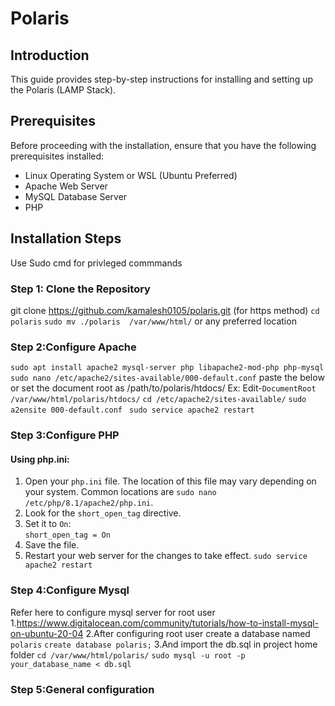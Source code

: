 # Polaris
## Introduction

This guide provides step-by-step instructions for installing and setting up the Polaris (LAMP Stack).
## Prerequisites

Before proceeding with the installation, ensure that you have the following prerequisites installed:

-   Linux Operating System or WSL (Ubuntu Preferred)
-   Apache Web Server
-   MySQL Database Server
-   PHP

## Installation Steps
Use Sudo cmd for privleged commmands
### Step 1: Clone the Repository
git clone https://github.com/kamalesh0105/polaris.git (for https method)
`cd polaris`
`sudo mv ./polaris  /var/www/html/`   or any preferred location
### Step 2:Configure Apache
`sudo apt install apache2 mysql-server php libapache2-mod-php php-mysql`
`sudo nano /etc/apache2/sites-available/000-default.conf`
paste the below or set the document root as /path/to/polaris/htdocs/
Ex:
Edit-`DocumentRoot /var/www/html/polaris/htdocs/`
`cd /etc/apache2/sites-available/`
`sudo a2ensite 000-default.conf `
`sudo service apache2 restart`

### Step 3:Configure PHP
#### Using php.ini:

1.  Open your `php.ini` file. The location of this file may vary depending on your system. Common locations are  `sudo nano /etc/php/8.1/apache2/php.ini`.
2.  Look for the `short_open_tag` directive.
3.  Set it to `On`:        
    `short_open_tag = On`   
4.  Save the file.
5.  Restart your web server for the changes to take effect.
    `sudo service apache2 restart`
### Step 4:Configure Mysql 
Refer here to configure mysql server for root user
1.https://www.digitalocean.com/community/tutorials/how-to-install-mysql-on-ubuntu-20-04
2.After configuring root user create a database named `polaris`
	`create database polaris;`
3.And import the db.sql in project home folder
	`cd /var/www/html/polaris/`
	`sudo mysql -u root -p your_database_name < db.sql`
	
### Step 5:General configuration

